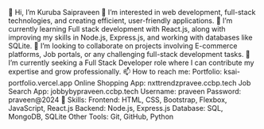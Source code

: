 👋 Hi, I’m Kuruba Saipraveen
👀 I’m interested in web development, full-stack technologies, and creating efficient, user-friendly applications.
🌱 I’m currently learning Full stack development with React.js, along with improving my skills in Node.js, Express.js, and working with databases like SQLite.
💞️ I’m looking to collaborate on projects involving E-commerce platforms, Job portals, or any challenging full-stack development tasks.
💼 I’m currently seeking a Full Stack Developer role where I can contribute my expertise and grow professionally.
📫 How to reach me:
Portfolio: ksai-portfolio.vercel.app
Online Shopping App: nxttrendzpravee.ccbp.tech
Job Search App: jobbybypraveen.ccbp.tech
Username: praveen
Password: praveen@2024
🚀 Skills:
Frontend: HTML, CSS, Bootstrap, Flexbox, JavaScript, React.js
Backend: Node.js, Express.js
Database: SQL, MongoDB, SQLite
Other Tools: Git, GitHub, Python
